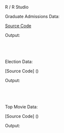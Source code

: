 R / R Studio

Graduate Admissions Data:

[Source Code]()

Output:

![]()

![]()

![]()

![]()

Election Data:

[Source Code] ()

Output:

![]()

![]()

![]()

![]()

Top Movie Data:

[Source Code] ()

Output:

![]()

![]()

![]()

![]()

